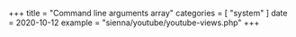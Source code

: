 +++
title = "Command line arguments array"
categories = [ "system" ]
date = 2020-10-12
example = "sienna/youtube/youtube-views.php"
+++
